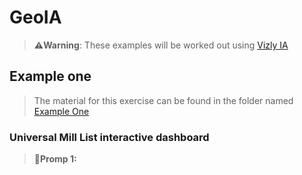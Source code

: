 # GeoIA
> **⚠️Warning**:
> These examples will be worked out using [Vizly IA](https://vizly.fyi/app)

## Example one
> The material for this exercise can be found in the folder named [Example One](./Emaple_One)
### Universal Mill List interactive dashboard
>**🚨Promp 1:**
>

